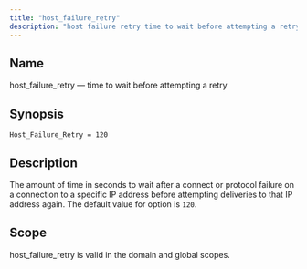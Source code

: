 ```yaml
---
title: "host_failure_retry"
description: "host failure retry time to wait before attempting a retry Host Failure Retry 120 The amount of time in seconds to wait after a connect or protocol failure on a connection to a specific IP address before attempting deliveries to that IP address again The default value for option is..."
---
```


<a name="conf.ref.host_failure_retry"></a> 
## Name

host_failure_retry — time to wait before attempting a retry

## Synopsis

`Host_Failure_Retry = 120`

<a name="idp9723248"></a> 
## Description

The amount of time in seconds to wait after a connect or protocol failure on a connection to a specific IP address before attempting deliveries to that IP address again. The default value for option is `120`.

<a name="idp9725472"></a> 
## Scope

host_failure_retry is valid in the domain and global scopes.